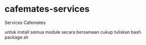# cafemates-services
Services Cafemates



untuk install semua module secara bersamaan
cukup tuliskan bash package.sh
